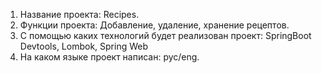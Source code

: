 1. Название проекта: Recipes.
2. Функции проекта: Добавление, удаление, хранение рецептов.
3. С помощью каких технологий будет реализован проект: SpringBoot Devtools, Lombok, Spring Web
4. На каком языке проект написан: рус/eng.